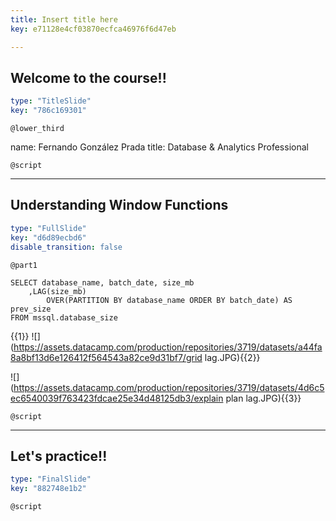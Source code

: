```yaml
---
title: Insert title here
key: e71128e4cf03870ecfca46976f6d47eb

---
```

## Welcome to the course!!

```yaml
type: "TitleSlide"
key: "786c169301"
```

`@lower_third`

name: Fernando González Prada
title: Database & Analytics Professional


`@script`



---
## Understanding Window Functions

```yaml
type: "FullSlide"
key: "d6d89ecbd6"
disable_transition: false
```

`@part1`
```
SELECT database_name, batch_date, size_mb	
	,LAG(size_mb) 
		OVER(PARTITION BY database_name ORDER BY batch_date) AS prev_size	
FROM mssql.database_size
```
{{1}}
![](https://assets.datacamp.com/production/repositories/3719/datasets/a44fa8a8bf13d6e126412f564543a82ce9d31bf7/grid lag.JPG){{2}}

![](https://assets.datacamp.com/production/repositories/3719/datasets/4d6c5ec6540039f763423fdcae25e34d48125db3/explain plan lag.JPG){{3}}


`@script`



---
## Let's practice!!

```yaml
type: "FinalSlide"
key: "882748e1b2"
```

`@script`


